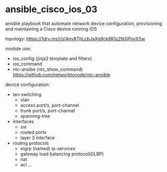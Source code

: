 # ansible_cisco_ios_03

ansible playbook that automate network device configuration, provisioning and maintaining a Cisco device running IOS

topology: https://1drv.ms/i/s!Anv8ThLcbJaXg9ck6R1z2N3iPsyX5w

module use:
 - ios_config (jinja2 template and filters)
 - ios_command
 - ntc-ansibe (ntc_show_command) https://github.com/networktocode/ntc-ansible

device configuration:
 - lan-switching
    - vlan
    - access port/s, port-channel
    - trunk port/s, port-channel
    - spanning-tree
 - interfaces
    - svi
    - routed ports
    - layer 3 interface
  - routing protocols
    - eigrp (named)
  ip-services
    - gateway load balancing protocol(GLBP)
    - nat
    - acl
  ...
